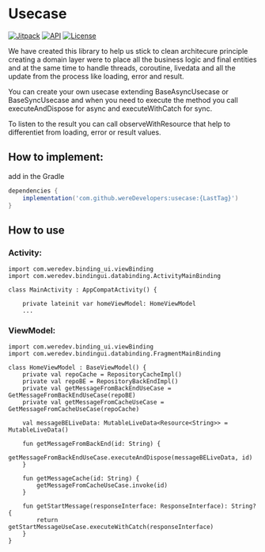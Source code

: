 # Usecase

[![Jitpack](https://jitpack.io/v/wereDevelopers/usecase.svg)](https://jitpack.io/#wereDevelopers/usecase)
[![API](https://img.shields.io/badge/API-26%2B-brightgreen.svg?style=flat)](https://android-arsenal.com/api?level=26)
[![License](https://img.shields.io/badge/License-Apache%202.0-blue.svg)](https://github.com/wereDevelopers/usecase/blob/main/LICENSE)

We have created this library to help us stick to clean architecure principle creating a domain layer were to place all the business logic and final entities and at the same time to handle threads, coroutine, livedata and all the update from the process like loading, error and result.

You can create your own usecase extending BaseAsyncUsecase or BaseSyncUsecase and when you need to execute the method you call executeAndDispose for async and executeWithCatch for sync.

To listen to the result you can call observeWithResource that help to differentiet from loading, error or result values.

## How to implement:

add in the Gradle

```groovy
dependencies {
    implementation('com.github.wereDevelopers:usecase:{LastTag}')
}
```


## How to use



### Activity:
```
import com.weredev.binding_ui.viewBinding
import com.weredev.bindingui.databinding.ActivityMainBinding

class MainActivity : AppCompatActivity() {

    private lateinit var homeViewModel: HomeViewModel
	...
```


### ViewModel:
```
import com.weredev.binding_ui.viewBinding
import com.weredev.bindingui.databinding.FragmentMainBinding

class HomeViewModel : BaseViewModel() {
    private val repoCache = RepositoryCacheImpl()
    private val repoBE = RepositoryBackEndImpl()
    private val getMessageFromBackEndUseCase = GetMessageFromBackEndUseCase(repoBE)
    private val getMessageFromCacheUseCase = GetMessageFromCacheUseCase(repoCache)

    val messageBELiveData: MutableLiveData<Resource<String>> = MutableLiveData()

    fun getMessageFromBackEnd(id: String) {
        getMessageFromBackEndUseCase.executeAndDispose(messageBELiveData, id)
    }

    fun getMessageCache(id: String) {
        getMessageFromCacheUseCase.invoke(id)
    }

    fun getStartMessage(responseInterface: ResponseInterface): String? {
        return getStartMessageUseCase.executeWithCatch(responseInterface)
    }
}
```
